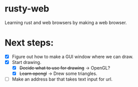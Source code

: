 # rusty-web

Learning rust and web browsers by making a web browser.

# Next steps:
- [x] Figure out how to make a GUI window where we can draw.
- [x] Start drawing.
  - [x] <s>Decide what to use for drawing</s> -> OpenGL?
  - [x] <s>Learn opengl</s> -> Drew some triangles.
- [ ] Make an address bar that takes text input for url.
